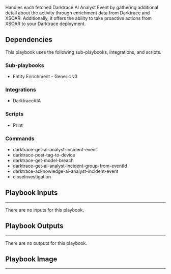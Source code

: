 Handles each fetched Darktrace AI Analyst Event by gathering additional detail about the activity through enrichment data from Darktrace and XSOAR. Additionally, it offers the ability to take proactive actions from XSOAR to your Darktrace deployment.

## Dependencies
This playbook uses the following sub-playbooks, integrations, and scripts.

### Sub-playbooks
* Entity Enrichment - Generic v3

### Integrations
* DarktraceAIA

### Scripts
* Print

### Commands
* darktrace-get-ai-analyst-incident-event
* darktrace-post-tag-to-device
* darktrace-get-model-breach
* darktrace-get-ai-analyst-incident-group-from-eventId
* darktrace-acknowledge-ai-analyst-incident-event
* closeInvestigation

## Playbook Inputs
---
There are no inputs for this playbook.

## Playbook Outputs
---
There are no outputs for this playbook.

## Playbook Image
---
